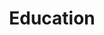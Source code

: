 ---
title: 'Education'
degrees:
  - degree: 'Master of Science in Artificial Intelligence'
    institution: 'Institute of Advanced Studies'
    location: 'Another City, Country'
    period: '2020 - 2022'
  - degree: 'Bachelor of Science in Computer Science'
    institution: 'University of Technology'
    location: 'City, State'
    period: '2016 - 2020'
    # You can add more degrees by copying the structure above
    # Each degree should have: degree, institution, location, and period fields
---